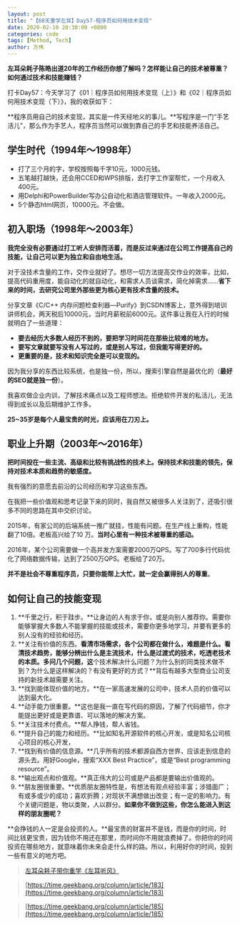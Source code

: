 ```yaml
---
layout: post
title: "【60天重学左耳】Day57-程序员如何用技术变现"
date: 2020-02-10 20:30:00 +0800
categories: code
tags: [Method, Tech]
author: 方伟
---
```


**左耳朵耗子陈皓出道20年的工作经历你想了解吗？怎样能让自己的技术被尊重？如何通过技术和技能赚钱？**

<!--more-->

打卡Day57：今天学习了《01｜程序员如何用技术变现（上）》和《02｜程序员如何用技术变现（下）》，我的收获如下：

**程序员用自己的技术变现，其实是一件天经地义的事儿。**写程序是一门“手艺活儿”，那么作为手艺人，程序员当然可以做到靠自己的手艺和技能养活自己。

## 学生时代（1994年～1998年）

* 打了三个月的字，学校按照每千字10元，1000元钱。
* 五笔越打越快，还会用CCED和WPS排版，去打字工作室帮忙，一个月收入400元。
* 用Delphi和PowerBuilder写办公自动化和酒店管理软件。一年收入2000元。
* 5个静态html网页，10000元。不会做。

## 初入职场（1998年～2003年）

**我完全没有必要通过打工听人安排而活着，而是反过来通过在公司工作提高自己的技能，让自己可以更为独立和自由地生活。**

对于没技术含量的工作，交作业就好了。想尽一切方法提高交作业的效率，比如，提高代码重用度，能自动化的就自动化，和需求人员谈需求，简化掉需求……**省下来的时间，去研究公司里外那些更为核心更有技术含量的技术。**

分享文章《C/C++ 内存问题检查利器—Purify》到CSDN博客上，意外得到培训讲师机会，两天税后10000元，当时月薪税前6000元。这件事让我在入行的时候就明白了一些道理：

* **要去经历大多数人经历不到的，要把学习时间花在那些比较难的地方。**
* **要写文章就要写没有人写过的，或是别人写过，但我能写得更好的。**
* **更重要的是，技术和知识完全是可以变现的。**

因为我分享的东西比较系统，也是独一份，所以，搜索引擎自然是最优化的（**最好的SEO就是独一份**）。

我喜欢做企业内训，了解技术痛点以及工程师想法。拒绝软件开发的私活儿，无法得到成长以及后期维护工作多。

**25~35岁是每个人最宝贵的时光，应该用在刀刃上。**

## 职业上升期（2003年～2016年）

**把时间投在一些主流、高级和比较有挑战性的技术上。保持技术和技能的领先，保持对技术本质和趋势的敏感度。**

我有强烈的意愿去前沿的公司经历和学习这些东西。

在我把一些价值观和思考记录下来的同时，我自然又被很多人关注到了，还吸引很多不同的思路在其中交织讨论。

2015年，有家公司的后端系统一推广就挂，性能有问题。在生产线上重构，性能翻了10倍。老板高兴给了10 万。**当时心里有一种技术被尊重的感动。**

2016年，某个公司需要做一个高并发方案需要2000万QPS。写了700多行代码优化了网络数据传输，达到了2500万QPS。老板给了20万。

**并不是社会不尊重程序员，只要你能帮上大忙，就一定会赢得别人的尊重**。

## 如何让自己的技能变现

1. **千里之行，积于跬步。**让身边的人有求于你，或是向别人推荐你。需要你能够掌握大多数人不能掌握的技能或技术，需要你更多地学习，并要有更多的别人没有的经验和经历。
2. **关注有价值的东西。**看清市场需求，各个公司都在做什么，难题是什么。看清技术趋势，能够分辨出什么是主流技术，什么是过渡式的技术，吃透老技术的本质。多问几个问题，这**个技术解决什么问题？为什么别的同类技术做不到？为什么是这样解决的？有没有更好的方式？**背后有越多大型商业公司支持的新技术越需要关注。
3. **找到能体现价值的地方。**在一家高速发展的公司中，技术人员的价值可以达到最大化。
4. **动手能力很重要。**这也是我一直在写代码的原因，了解了代码细节，你才能提出更好或是更靠谱、可以落地的解决方案。
5. **关注技术付费点。**帮人挣钱，帮人省钱。
6. **提升自己的能力和经历。**比如知名开源软件的核心开发，或是知名公司核心项目的核心开发，
7. **找到有价值的信息源。**几乎所有的技术都源自西方世界，应该走到信息的源头去。用好Google，搜索“XXX Best Practice”，或是“Best programming resource”。
8. **输出观点和价值观。**真正伟大的公司或是产品都是要输出价值观的。
9. **朋友圈很重要。**优质朋友圈特性是，有想法有观点经验丰富；涉猎面广；有或多或少的成功；喜欢折腾；对现状不满想做出改变；有一定的影响力。有个关键问题是，物以类聚，人以群分。**如果你不做到这些，你怎么能进入到这样的朋友圈呢？**

**会挣钱的人一定是会投资的人。**最宝贵的财富并不是钱，而是你的时间，时间比钱更宝贵，因为钱你不用还在那里，而时间你不用就浪费掉了。你把你的时间投资在哪些地方，就意味着你未来会走什么样的路。所以，利用好你的时间，投到一些有意义的地方吧。

> [左耳朵耗子带你重学《左耳听风》](https://time.geekbang.org/column/article/177414)

> [https://time.geekbang.org/column/article/183](https://time.geekbang.org/column/article/183)

> [https://time.geekbang.org/column/article/185](https://time.geekbang.org/column/article/185)



